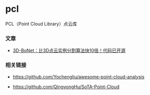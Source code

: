 # pcl
PCL（Point Cloud Library）点云库




### 文章

* [3D-BoNet：比3D点云实例分割算法快10倍！代码已开源](https://mp.weixin.qq.com/s/VA593ECOsp0UDc82i8uedQ)

### 相关链接

* https://github.com/Yochengliu/awesome-point-cloud-analysis

* https://github.com/QingyongHu/SoTA-Point-Cloud
